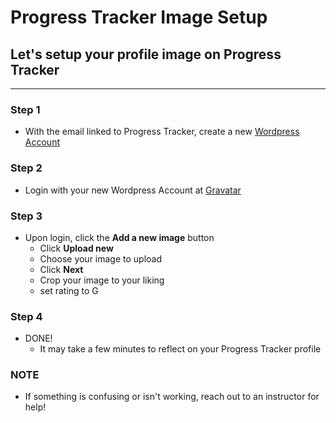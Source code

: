 # Progress Tracker Image Setup

## Let's setup your profile image on Progress Tracker

---

### Step 1

- With the email linked to Progress Tracker, create a new [Wordpress Account](https://wordpress.com/start/user)

### Step 2

- Login with your new Wordpress Account at [Gravatar](https://en.gravatar.com/)

### Step 3

- Upon login, click the **Add a new image** button
  - Click **Upload new**
  - Choose your image to upload
  - Click **Next**
  - Crop your image to your liking
  - set rating to G

### Step 4

- DONE!
  - It may take a few minutes to reflect on your Progress Tracker profile

### NOTE

- If something is confusing or isn't working, reach out to an instructor for help!
